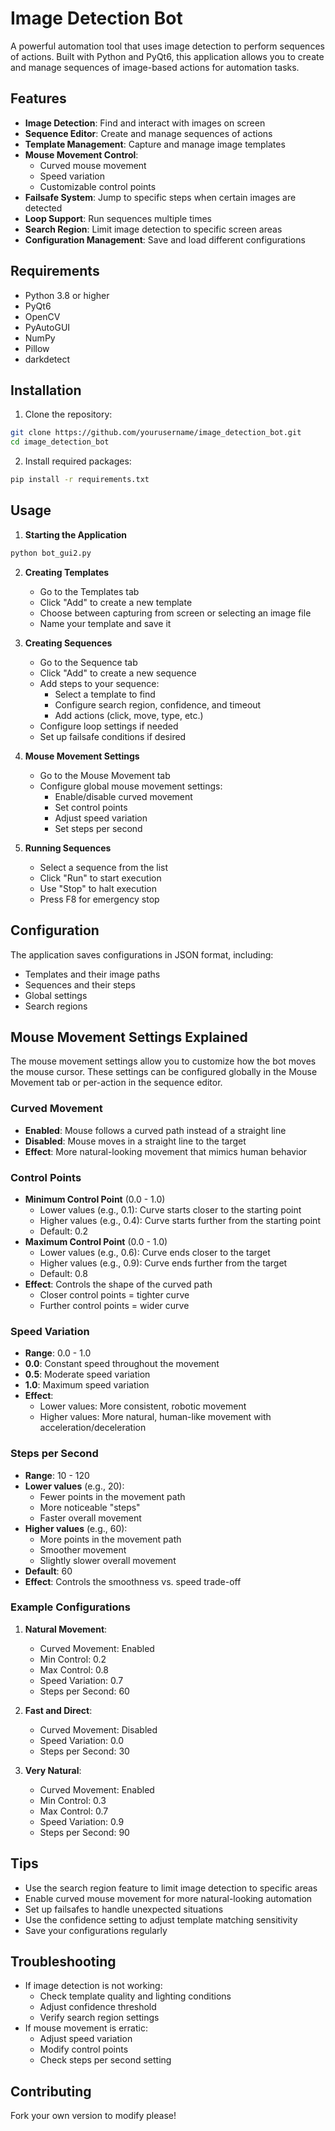 # Image Detection Bot

A powerful automation tool that uses image detection to perform sequences of actions. Built with Python and PyQt6, this application allows you to create and manage sequences of image-based actions for automation tasks.

## Features

- **Image Detection**: Find and interact with images on screen
- **Sequence Editor**: Create and manage sequences of actions
- **Template Management**: Capture and manage image templates
- **Mouse Movement Control**: 
  - Curved mouse movement
  - Speed variation
  - Customizable control points
- **Failsafe System**: Jump to specific steps when certain images are detected
- **Loop Support**: Run sequences multiple times
- **Search Region**: Limit image detection to specific screen areas
- **Configuration Management**: Save and load different configurations

## Requirements

- Python 3.8 or higher
- PyQt6
- OpenCV
- PyAutoGUI
- NumPy
- Pillow
- darkdetect

## Installation

1. Clone the repository:
```bash
git clone https://github.com/yourusername/image_detection_bot.git
cd image_detection_bot
```

2. Install required packages:
```bash
pip install -r requirements.txt
```

## Usage

1. **Starting the Application**
```bash
python bot_gui2.py
```

2. **Creating Templates**
   - Go to the Templates tab
   - Click "Add" to create a new template
   - Choose between capturing from screen or selecting an image file
   - Name your template and save it

3. **Creating Sequences**
   - Go to the Sequence tab
   - Click "Add" to create a new sequence
   - Add steps to your sequence:
     - Select a template to find
     - Configure search region, confidence, and timeout
     - Add actions (click, move, type, etc.)
   - Configure loop settings if needed
   - Set up failsafe conditions if desired

4. **Mouse Movement Settings**
   - Go to the Mouse Movement tab
   - Configure global mouse movement settings:
     - Enable/disable curved movement
     - Set control points
     - Adjust speed variation
     - Set steps per second

5. **Running Sequences**
   - Select a sequence from the list
   - Click "Run" to start execution
   - Use "Stop" to halt execution
   - Press F8 for emergency stop

## Configuration

The application saves configurations in JSON format, including:
- Templates and their image paths
- Sequences and their steps
- Global settings
- Search regions

## Mouse Movement Settings Explained

The mouse movement settings allow you to customize how the bot moves the mouse cursor. These settings can be configured globally in the Mouse Movement tab or per-action in the sequence editor.

### Curved Movement
- **Enabled**: Mouse follows a curved path instead of a straight line
- **Disabled**: Mouse moves in a straight line to the target
- **Effect**: More natural-looking movement that mimics human behavior

### Control Points
- **Minimum Control Point** (0.0 - 1.0)
  - Lower values (e.g., 0.1): Curve starts closer to the starting point
  - Higher values (e.g., 0.4): Curve starts further from the starting point
  - Default: 0.2
- **Maximum Control Point** (0.0 - 1.0)
  - Lower values (e.g., 0.6): Curve ends closer to the target
  - Higher values (e.g., 0.9): Curve ends further from the target
  - Default: 0.8
- **Effect**: Controls the shape of the curved path
  - Closer control points = tighter curve
  - Further control points = wider curve

### Speed Variation
- **Range**: 0.0 - 1.0
- **0.0**: Constant speed throughout the movement
- **0.5**: Moderate speed variation
- **1.0**: Maximum speed variation
- **Effect**: 
  - Lower values: More consistent, robotic movement
  - Higher values: More natural, human-like movement with acceleration/deceleration

### Steps per Second
- **Range**: 10 - 120
- **Lower values** (e.g., 20):
  - Fewer points in the movement path
  - More noticeable "steps"
  - Faster overall movement
- **Higher values** (e.g., 60):
  - More points in the movement path
  - Smoother movement
  - Slightly slower overall movement
- **Default**: 60
- **Effect**: Controls the smoothness vs. speed trade-off

### Example Configurations

1. **Natural Movement**:
   - Curved Movement: Enabled
   - Min Control: 0.2
   - Max Control: 0.8
   - Speed Variation: 0.7
   - Steps per Second: 60

2. **Fast and Direct**:
   - Curved Movement: Disabled
   - Speed Variation: 0.0
   - Steps per Second: 30

3. **Very Natural**:
   - Curved Movement: Enabled
   - Min Control: 0.3
   - Max Control: 0.7
   - Speed Variation: 0.9
   - Steps per Second: 90

## Tips

- Use the search region feature to limit image detection to specific areas
- Enable curved mouse movement for more natural-looking automation
- Set up failsafes to handle unexpected situations
- Use the confidence setting to adjust template matching sensitivity
- Save your configurations regularly

## Troubleshooting

- If image detection is not working:
  - Check template quality and lighting conditions
  - Adjust confidence threshold
  - Verify search region settings
- If mouse movement is erratic:
  - Adjust speed variation
  - Modify control points
  - Check steps per second setting

## Contributing

Fork your own version to modify please!


